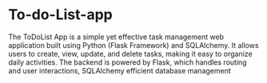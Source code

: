 # To-do-List-app
The ToDoList App is a simple yet effective task management web application built using Python (Flask Framework) and SQLAlchemy. It allows users to create, view, update, and delete tasks, making it easy to organize daily activities. The backend is powered by Flask, which handles routing and user interactions, SQLAlchemy efficient database management
